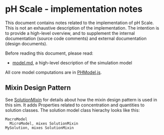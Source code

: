 # pH Scale - implementation notes

This document contains notes related to the implementation of pH Scale. 
This is not an exhaustive description of the implementation.  The intention is 
to provide a high-level overview, and to supplement the internal documentation 
(source code comments) and external documentation (design documents). 

Before reading this document, please read:
* [model.md](https://github.com/phetsims/ph-scale/blob/master/doc/model.md), a high-level description of the simulation model
 
All core model computations are in [PHModel.js](https://github.com/phetsims/ph-scale/blob/master/js/common/model/PHModel.js).

## Mixin Design Pattern

See [SolutionMixin](https://github.com/phetsims/ph-scale/blob/master/js/common/model/SolutionMixin.js) for details about
how the mixin design pattern is used in this sim.  It adds Properties related to concentration and quantities to solution classes. The solution model class hierachy looks like this:

```
MacroModel
  MicroModel, mixes SolutionMixin
MySolution, mixes SolutionMixin
```
